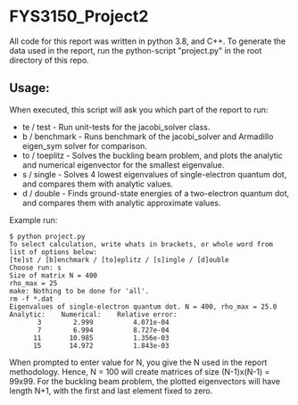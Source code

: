 # FYS3150_Project2
All code for this report was written in python 3.8, and C++.
To generate the data used in the report, run the python-script "project.py" in the root directory of this repo.

## Usage:
When executed, this script will ask you which part of the report to run:
 * te / test     - Run unit-tests for the jacobi\_solver class.
 * b / benchmark - Runs benchmark of the jacobi\_solver and Armadillo eigen\_sym solver for comparison.
 * to / toeplitz - Solves the buckling beam problem, and plots the analytic and numerical eigenvector for the smallest eigenvalue.
 * s / single    - Solves 4 lowest eigenvalues of single-electron quantum dot, and compares them with analytic values.
 * d / double    - Finds ground-state energies of a two-electron quantum dot, and compares them with analytic approximate values.

Example run:
```console
$ python project.py
To select calculation, write whats in brackets, or whole word from list of options below:
[te]st / [b]enchmark / [to]eplitz / [s]ingle / [d]ouble
Choose run: s
Size of matrix N = 400
rho_max = 25
make: Nothing to be done for 'all'.
rm -f *.dat
Eigenvalues of single-electron quantum dot. N = 400, rho_max = 25.0
Analytic:    Numerical:    Relative error:
       3        2.999          4.071e-04
       7        6.994          8.727e-04
      11       10.985          1.356e-03
      15       14.972          1.843e-03
```

When prompted to enter value for N, you give the N used in the report
methodology. Hence, N = 100 will create matrices of size (N-1)x(N-1) = 99x99.
For the buckling beam problem, the plotted eigenvectors will have length N+1, with the first and last element fixed to zero.
